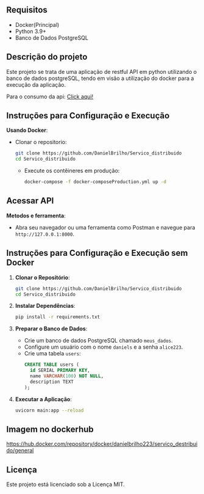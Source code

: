 ## Requisitos

- Docker(Principal)
- Python 3.9+
- Banco de Dados PostgreSQL

## Descrição do projeto

Este projeto se trata de uma aplicação de restful API em python utilizando o banco de dados postgreSQL, tendo em visão a utilização do docker para a execução da aplicação.

Para o consumo da api: [Click aqui!](https://github.com/DanielBrilho/Servico_distribuido/blob/production/API.md)

## Instruções para Configuração e Execução

**Usando Docker**:

- Clonar o repositorio:
  ```bash
  git clone https://github.com/DanielBrilho/Servico_distribuido
  cd Servico_distribuido
  ```
  - Execute os contêineres em produção:
    ```bash
    docker-compose -f docker-composeProduction.yml up -d
    ```

## Acessar API

**Metodos e ferramenta**:

- Abra seu navegador ou uma ferramenta como Postman e navegue para `http://127.0.0.1:8000`.

## Instruções para Configuração e Execução sem Docker

1. **Clonar o Repositório**:

   ```bash
   git clone https://github.com/DanielBrilho/Servico_distribuido
   cd Servico_distribuido
   ```

2. **Instalar Dependências**:

   ```bash
   pip install -r requirements.txt
   ```

3. **Preparar o Banco de Dados**:

   - Crie um banco de dados PostgreSQL chamado `meus_dados`.
   - Configure um usuário com o nome `daniels` e a senha `alice223`.
   - Crie uma tabela `users`:
     ```sql
     CREATE TABLE users (
       id SERIAL PRIMARY KEY,
       name VARCHAR(100) NOT NULL,
       description TEXT
     );
     ```

4. **Executar a Aplicação**:

   ```bash
   uvicorn main:app --reload
   ```

## Imagem no dockerhub

https://hub.docker.com/repository/docker/danielbrilho223/servico_destribuido/general

## Licença

Este projeto está licenciado sob a Licença MIT.
